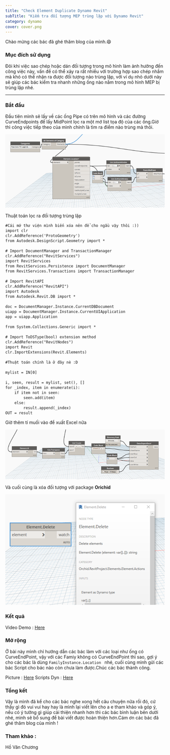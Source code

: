 ```yaml
---
title: "Check Element Duplicate Dynamo Revit"
subTitle: "Kiểm tra đối tượng MEP trùng lặp với Dynamo Revit"
category: dynamo
cover: cover.png
---
```


Chào mừng các bác đã ghé thăm blog của mình.😄

### Mục đích sử dụng

Đôi khi việc sao chép hoặc dán đối tượng trong mô hình làm ảnh hưởng đến công việc này, vấn đề có thể xảy ra rất nhiều với trường hợp sao chép nhầm mà khó có thể nhận ra được đối tượng nào trùng lặp, với ví dụ nhỏ dưới này sẽ giúp các bác kiểm tra nhanh những ống nào nằm trong mô hình MEP bị trùng lặp nhé.
 

---
### Bắt đầu
Đầu tiên mình sẽ lấy về các ống Pipe có trên mô hình và các đường CurveEndpoints để lấy MidPoint lọc ra một mớ list tọa độ của các ống.Giờ thì công việc tiếp theo của mình chính là tìm ra điểm nào trùng mà thôi.

![](pic/ElementDup001.png)

Thuật toán lọc ra đối tượng trùng lặp 

```
#Cái mớ thư viện mình biến xóa nên để cho ngầu vậy thôi :))
import clr
clr.AddReference('ProtoGeometry')
from Autodesk.DesignScript.Geometry import *

# Import DocumentManager and TransactionManager
clr.AddReference("RevitServices")
import RevitServices
from RevitServices.Persistence import DocumentManager
from RevitServices.Transactions import TransactionManager

# Import RevitAPI
clr.AddReference("RevitAPI")
import Autodesk
from Autodesk.Revit.DB import *

doc = DocumentManager.Instance.CurrentDBDocument
uiapp = DocumentManager.Instance.CurrentUIApplication
app = uiapp.Application

from System.Collections.Generic import *

# Import ToDSType(bool) extension method
clr.AddReference("RevitNodes")
import Revit
clr.ImportExtensions(Revit.Elements)

#Thuật toán chính là ở đây nè :D 

mylist = IN[0]

i, seen, result = mylist, set(), []
for _index, item in enumerate(i):
    if item not in seen:
        seen.add(item)
    else:
        result.append(_index)     
OUT = result
```

Giờ thêm tí muối vào để xuất Excel nữa 

![](pic/ExcelElementDup.png)

Và cuối cùng là xóa đối tượng với package **Orichid**

![](pic/ElementDeleteDup.png)


### Kết quả
Video Demo : <a href="https://www.youtube.com/watch?v=P8UCJhi3ONU" target="_blank">Here</a>  


### Mở rộng 

Ở bài này mình chỉ hướng dẫn các bác làm với các loại như ống có CurveEndPoint, vậy với các Famiy không có CurveEndPoint thì sao, gợi ý cho các bác là dùng `FamilyInstance.Location ` nhé, cuối cùng mình gửi các bác Script cho bác nào còn chưa làm được.Chúc các bác thành công.

Picture : <a href="https://github.com/chuong9x/DataBlog/blob/master/Check-Element-Duplicate-Dynamo-Revit/pic/ElementDuplicate.png?raw=true" target="_blank">Here</a> 
Scripts Dyn : <a href="data/Fix Element Pipe Duplicate.dyn" target="_blank">Here</a>  

### Tổng kết

Vậy là mình đã kể cho các bác nghe xong hết câu chuyện nữa rồi đó, cứ thấy gì đó vui vui hay hay là mình lại viết lên cho a e tham khảo và góp ý, nếu có ý tưởng gì giúp cải thiện nhanh hơn thì các bác bình luận bên dưới nhé, mình sẽ bổ sung để bài viết được hoàn thiện hơn.Cám ơn các bác đã ghé thăm blog của mình !

### Tham khảo :
Hồ Văn Chương